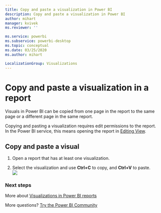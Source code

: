 ```yaml
---
title: Copy and paste a visualization in Power BI
description: Copy and paste a visualization in Power BI
author: mihart
manager: kvivek
ms.reviewer: ''

ms.service: powerbi
ms.subservice: powerbi-desktop
ms.topic: conceptual
ms.date: 03/25/2020
ms.author: mihart

LocalizationGroup: Visualizations
---
```

# Copy and paste a visualization in a report

Visuals in Power BI can be copied from one page in the report to the same page or a different page in the same report. 

Copying and pasting a visualization requires edit permissions to the report. In the Power BI service, this means opening the report in [Editing View](../consumer/end-user-reading-view.md).

## Copy and paste a visual

1. Open a report that has at least one visualization.  

2. Select the visualization and use **Ctrl+C** to copy, and **Ctrl+V** to paste.  
   ![](media/power-bi-visualization-copy-paste/copypasteviznew.gif)

### Next steps
More about [Visualizations in Power BI reports](power-bi-report-visualizations.md)

More questions? [Try the Power BI Community](http://community.powerbi.com/)

